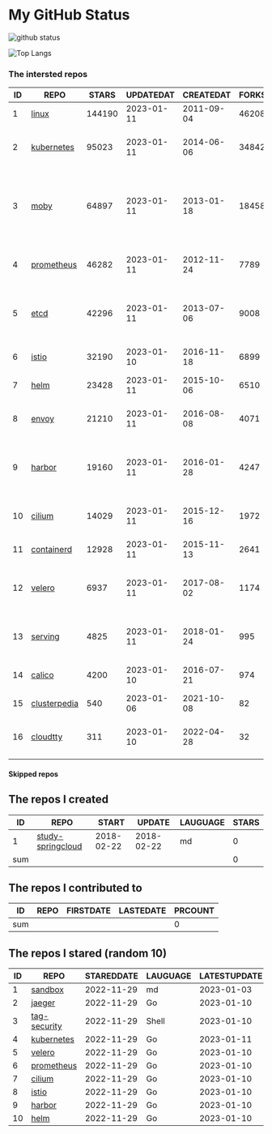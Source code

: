 # My GitHub Status

<img src="https://github-readme-stats-1.yihong0618.vercel.app/api?username=daoqingniu&show_icons=true&&&hide_title=true&count_private=true" alt="github status" />

![Top Langs](https://github-readme-stats-1.yihong0618.vercel.app/api/top-langs/?username=daoqingniu&layout=compact)

<!--START_SECTION:github_repos-->
### The intersted repos
| ID |                              REPO                               | STARS  | UPDATEDAT  | CREATEDAT  | FORKSCOUNT |                                              DESCRIPTIONS                                              |
|----|-----------------------------------------------------------------|--------|------------|------------|------------|--------------------------------------------------------------------------------------------------------|
|  1 | [linux](https://github.com/torvalds/linux)                      | 144190 | 2023-01-11 | 2011-09-04 |      46208 | Linux kernel source tree                                                                               |
|  2 | [kubernetes](https://github.com/kubernetes/kubernetes)          |  95023 | 2023-01-11 | 2014-06-06 |      34842 | Production-Grade Container Scheduling and Management                                                   |
|  3 | [moby](https://github.com/moby/moby)                            |  64897 | 2023-01-11 | 2013-01-18 |      18458 | Moby Project - a collaborative project for the container ecosystem to assemble container-based systems |
|  4 | [prometheus](https://github.com/prometheus/prometheus)          |  46282 | 2023-01-11 | 2012-11-24 |       7789 | The Prometheus monitoring system and time series database.                                             |
|  5 | [etcd](https://github.com/etcd-io/etcd)                         |  42296 | 2023-01-11 | 2013-07-06 |       9008 | Distributed reliable key-value store for the most critical data of a distributed system                |
|  6 | [istio](https://github.com/istio/istio)                         |  32190 | 2023-01-10 | 2016-11-18 |       6899 | Connect, secure, control, and observe services.                                                        |
|  7 | [helm](https://github.com/helm/helm)                            |  23428 | 2023-01-11 | 2015-10-06 |       6510 | The Kubernetes Package Manager                                                                         |
|  8 | [envoy](https://github.com/envoyproxy/envoy)                    |  21210 | 2023-01-11 | 2016-08-08 |       4071 | Cloud-native high-performance edge/middle/service proxy                                                |
|  9 | [harbor](https://github.com/goharbor/harbor)                    |  19160 | 2023-01-11 | 2016-01-28 |       4247 | An open source trusted cloud native registry project that stores, signs, and scans content.            |
| 10 | [cilium](https://github.com/cilium/cilium)                      |  14029 | 2023-01-11 | 2015-12-16 |       1972 | eBPF-based Networking, Security, and Observability                                                     |
| 11 | [containerd](https://github.com/containerd/containerd)          |  12928 | 2023-01-11 | 2015-11-13 |       2641 | An open and reliable container runtime                                                                 |
| 12 | [velero](https://github.com/vmware-tanzu/velero)                |   6937 | 2023-01-11 | 2017-08-02 |       1174 | Backup and migrate Kubernetes applications and their persistent volumes                                |
| 13 | [serving](https://github.com/knative/serving)                   |   4825 | 2023-01-11 | 2018-01-24 |        995 | Kubernetes-based, scale-to-zero, request-driven compute                                                |
| 14 | [calico](https://github.com/projectcalico/calico)               |   4200 | 2023-01-10 | 2016-07-21 |        974 | Cloud native networking and network security                                                           |
| 15 | [clusterpedia](https://github.com/clusterpedia-io/clusterpedia) |    540 | 2023-01-06 | 2021-10-08 |         82 | The Encyclopedia of Kubernetes clusters                                                                |
| 16 | [cloudtty](https://github.com/cloudtty/cloudtty)                |    311 | 2023-01-10 | 2022-04-28 |         32 | A Friendly Kubernetes CloudShell (Web Terminal) !                                                      |



#### Skipped repos
<!--END_SECTION:github_repos-->

<!--START_SECTION:my_github-->
## The repos I created
| ID  |                                 REPO                                 |   START    |   UPDATE   | LAUGUAGE | STARS |
|-----|----------------------------------------------------------------------|------------|------------|----------|-------|
|   1 | [study-springcloud](https://github.com/daoqingniu/study-springcloud) | 2018-02-22 | 2018-02-22 | md       |     0 |
| sum |                                                                      |            |            |          |     0 |

## The repos I contributed to
| ID  | REPO | FIRSTDATE | LASTEDATE | PRCOUNT |
|-----|------|-----------|-----------|---------|
| sum |      |           |           |       0 |

## The repos I stared (random 10)
| ID |                          REPO                          | STAREDDATE | LAUGUAGE | LATESTUPDATE |
|----|--------------------------------------------------------|------------|----------|--------------|
|  1 | [sandbox](https://github.com/cncf/sandbox)             | 2022-11-29 | md       | 2023-01-03   |
|  2 | [jaeger](https://github.com/jaegertracing/jaeger)      | 2022-11-29 | Go       | 2023-01-10   |
|  3 | [tag-security](https://github.com/cncf/tag-security)   | 2022-11-29 | Shell    | 2023-01-10   |
|  4 | [kubernetes](https://github.com/kubernetes/kubernetes) | 2022-11-29 | Go       | 2023-01-11   |
|  5 | [velero](https://github.com/vmware-tanzu/velero)       | 2022-11-29 | Go       | 2023-01-10   |
|  6 | [prometheus](https://github.com/prometheus/prometheus) | 2022-11-29 | Go       | 2023-01-10   |
|  7 | [cilium](https://github.com/cilium/cilium)             | 2022-11-29 | Go       | 2023-01-10   |
|  8 | [istio](https://github.com/istio/istio)                | 2022-11-29 | Go       | 2023-01-10   |
|  9 | [harbor](https://github.com/goharbor/harbor)           | 2022-11-29 | Go       | 2023-01-10   |
| 10 | [helm](https://github.com/helm/helm)                   | 2022-11-29 | Go       | 2023-01-10   |

<!--END_SECTION:my_github-->
